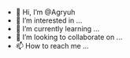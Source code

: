- 👋 Hi, I’m @Agryuh
- 👀 I’m interested in ...
- 🌱 I’m currently learning ...
- 💞️ I’m looking to collaborate on ...
- 📫 How to reach me ...

<!---
Agryuh/Agryuh is a ✨ special ✨ repository because its `README.md` (this file) appears on your GitHub profile.
You can click the Preview link to take a look at your changes.
--->
